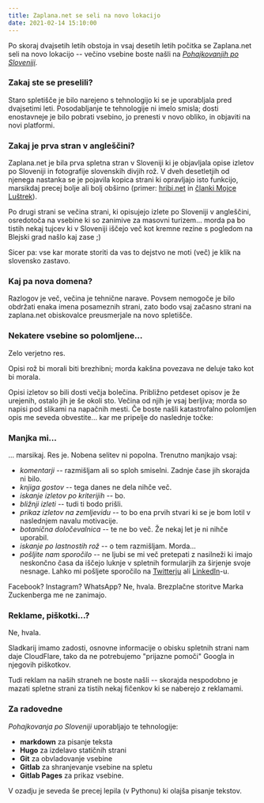 ```yaml
---
title: Zaplana.net se seli na novo lokacijo
date: 2021-02-14 15:10:00
---
```

Po skoraj dvajsetih letih obstoja in vsaj desetih letih počitka se Zaplana.net seli na novo lokacijo -- večino vsebine boste našli na *[Pohajkovanjih po Sloveniji](https://sloveniahiking.rocks/start.si.html)*.
<!--more-->
### Zakaj ste se preselili?

Staro spletišče je bilo narejeno s tehnologijo ki se je uporabljala pred dvajsetimi leti. Posodabljanje te tehnologije ni imelo smisla; dosti enostavneje je bilo pobrati vsebino, jo prenesti v novo obliko, in objaviti na novi platformi.

### Zakaj je prva stran v angleščini?

Zaplana.net je bila prva spletna stran v Sloveniji ki je objavljala opise izletov po Sloveniji in fotografije slovenskih divjih rož. V dveh desetletjih od njenega nastanka se je pojavila kopica strani ki opravljajo isto funkcijo, marsikdaj precej bolje ali bolj obširno (primer: [hribi.net](http://www.hribi.net/) in [članki Mojce Luštrek](http://pohribih.blogspot.com/)). 

Po drugi strani se večina strani, ki opisujejo izlete po Sloveniji v angleščini, osredotoča na vsebine ki so zanimive za masovni turizem... morda pa bo tistih nekaj tujcev ki v Sloveniji iščejo več kot kremne rezine s pogledom na Blejski grad našlo kaj zase ;)

Sicer pa: vse kar morate storiti da vas to dejstvo ne moti (več) je klik na slovensko zastavo.

### Kaj pa nova domena?

Razlogov je več, večina je tehnične narave. Povsem nemogoče je bilo obdržati enaka imena posameznih strani, zato bodo vsaj začasno strani na zaplana.net obiskovalce preusmerjale na novo spletišče.

### Nekatere vsebine so polomljene...

Zelo verjetno res. 

Opisi rož bi morali biti brezhibni; morda kakšna povezava ne deluje tako kot bi morala.

Opisi izletov so bili dosti večja bolečina. Približno petdeset opisov je že urejenih, ostalo jih je še okoli sto. Večina od njih je vsaj berljiva; morda so napisi pod slikami na napačnih mesti. Če boste našli katastrofalno polomljen opis me seveda obvestite... kar me pripelje do naslednje točke:

### Manjka mi...

... marsikaj. Res je. Nobena selitev ni popolna. Trenutno manjkajo vsaj:

* *komentarji* -- razmišljam ali so sploh smiselni. Zadnje čase jih skorajda ni bilo.
* *knjiga gostov* -- tega danes ne dela nihče več.
* *iskanje izletov po kriterijih* -- bo.
* *bližnji izleti* -- tudi ti bodo prišli.
* *prikaz izletov na zemljevidu* -- to bo ena prvih stvari ki se je bom lotil v naslednjem navalu motivacije.
* *botanična določevalnica* -- te ne bo več. Že nekaj let je ni nihče uporabil.
* *iskanje po lastnostih rož* -- o tem razmišljam. Morda...
* *pošljite nam sporočilo* -- ne ljubi se mi več pretepati z nasilneži ki imajo neskončno časa da iščejo luknje v spletnih formularjih za širjenje svoje nesnage. Lahko mi pošljete sporočilo na [Twitterju](https://twitter.com/ioshints) ali [LinkedIn](https://www.linkedin.com/in/ivanpepelnjak/)-u.

Facebook? Instagram? WhatsApp? Ne, hvala. Brezplačne storitve Marka Zuckenberga me ne zanimajo.

### Reklame, piškotki...?

Ne, hvala.

Sladkarij imamo zadosti, osnovne informacije o obisku spletnih strani nam daje CloudFlare, tako da ne potrebujemo "prijazne pomoči" Googla in njegovih piškotkov.

Tudi reklam na naših straneh ne boste našli -- skorajda nespodobno je mazati spletne strani za tistih nekaj fičenkov ki se naberejo z reklamami.

### Za radovedne

*Pohajkovanja po Sloveniji* uporabljajo te tehnologije:

* **markdown** za pisanje teksta
* **Hugo** za izdelavo statičnih strani
* **Git** za obvladovanje vsebine
* **Gitlab** za shranjevanje vsebine na spletu
* **Gitlab Pages** za prikaz vsebine.

V ozadju je seveda še precej lepila (v Pythonu) ki olajša pisanje tekstov.
